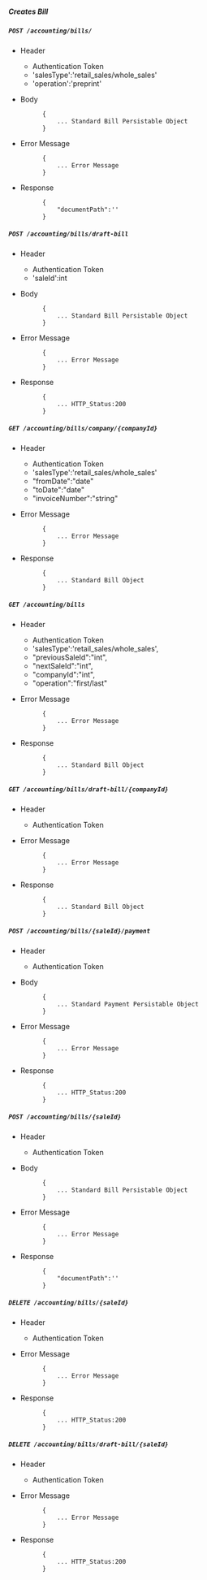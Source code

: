 ##### Creates Bill

##### `POST /accounting/bills/`
+ Header
	- Authentication Token
	- 'salesType':'retail_sales/whole_sales'
	- 'operation':'preprint'
+ Body

            {
                ... Standard Bill Persistable Object
            }

+ Error Message

			{
				... Error Message
			}            
+ Response

            {
                "documentPath":''
            }

##### `POST /accounting/bills/draft-bill`
+ Header
	- Authentication Token
	- 'saleId':int
+ Body

            {
                ... Standard Bill Persistable Object
            }

+ Error Message

			{
				... Error Message
			}            
+ Response

            {
                ... HTTP_Status:200
            }
			
##### `GET /accounting/bills/company/{companyId}`
+ Header
	- Authentication Token
	- 'salesType':'retail_sales/whole_sales'
	- "fromDate":"date"
	- "toDate":"date"
	- "invoiceNumber":"string"
+ Error Message

			{
				... Error Message
			}            
+ Response

            {
                ... Standard Bill Object
            }
			
##### `GET /accounting/bills`
+ Header
	- Authentication Token
	- 'salesType':'retail_sales/whole_sales',
	- "previousSaleId":"int",
	- "nextSaleId":"int",
	- "companyId":"int",
	- "operation":"first/last"
+ Error Message

			{
				... Error Message
			}            
+ Response

            {
                ... Standard Bill Object
            }
			
##### `GET /accounting/bills/draft-bill/{companyId}`
+ Header
	- Authentication Token
+ Error Message

			{
				... Error Message
			}            
+ Response

            {
                ... Standard Bill Object
            }
			
##### `POST /accounting/bills/{saleId}/payment`
+ Header
	- Authentication Token
+ Body

            {
                ... Standard Payment Persistable Object
            }

+ Error Message

			{
				... Error Message
			}            
+ Response

            {
                ... HTTP_Status:200
            }
			
##### `POST /accounting/bills/{saleId}`
+ Header
	- Authentication Token
+ Body

            {
                ... Standard Bill Persistable Object
            }

+ Error Message

			{
				... Error Message
			}            
+ Response

            {
                "documentPath":''
            }
			
##### `DELETE /accounting/bills/{saleId}`
+ Header
	- Authentication Token

+ Error Message

			{
				... Error Message
			}            
+ Response

            {
                ... HTTP_Status:200
            }
##### `DELETE /accounting/bills/draft-bill/{saleId}`
+ Header
	- Authentication Token
+ Error Message

			{
				... Error Message
			}            
+ Response

            {
                ... HTTP_Status:200
            }			
